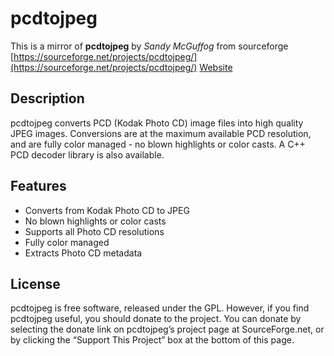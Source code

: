 # pcdtojpeg
This is a mirror of **pcdtojpeg** by *Sandy McGuffog* from sourceforge [https://sourceforge.net/projects/pcdtojpeg/](https://sourceforge.net/projects/pcdtojpeg/)
[Website](pcdtojpeg.sourceforge.net)

## Description
pcdtojpeg converts PCD (Kodak Photo CD) image files into high quality JPEG images. Conversions are at the maximum available PCD resolution, and are fully color managed - no blown highlights or color casts. A C++ PCD decoder 
library is also available.

## Features
* Converts from Kodak Photo CD to JPEG
* No blown highlights or color casts
* Supports all Photo CD resolutions
* Fully color managed
* Extracts Photo CD metadata

## License
pcdtojpeg is free software, released under the GPL. However, if you find pcdtojpeg useful, you should donate to the project. You can donate by selecting the donate link on pcdtojpeg’s project page at SourceForge.net, or by 
clicking the “Support This Project” box at the bottom of this page.
